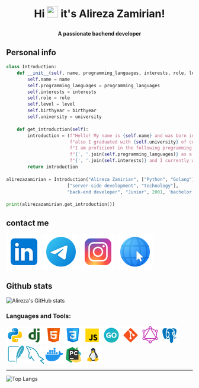 <h1 align="center"><p>Hi <img width="30px" height="30px" src="https://user-images.githubusercontent.com/18350557/176309783-0785949b-9127-417c-8b55-ab5a4333674e.gif" alt=""> it's Alireza Zamirian! </p></h1>
<h4 align="center">A passionate bachend developer</h4>

## Personal info

``` python
class Introduction:
    def __init__(self, name, programming_languages, interests, role, level, birthyear, university):
        self.name = name
        self.programming_languages = programming_languages
        self.interests = interests
        self.role = role
        self.level = level
        self.birthyear = birthyear
        self.university = university

    def get_introduction(self):
        introduction = (f"Hello! My name is {self.name} and was born in {self.birthyear}, "
                        f"also I graduated with {self.university} of computer engineering. "
                        f"I am proficient in the following programming languages: "
                        f"{', '.join(self.programming_languages)} as a {self.level}. My interests include "
                        f"{', '.join(self.interests)} and I currently work as a {self.role}.")
        return introduction

alirezazamirian = Introduction("Alireza Zamirian", ["Python", "Golang"],
                       ["server-side development", "technology"],
                       "back-end developer", "Junior", 2001, 'bachelor')

print(alirezazamirian.get_introduction())

```


## contact me

<a href="https://linkedin.com/in/alirezazamirian/"><img src="https://github.com/Alirezazamirian/Alirezazamirian/blob/main/icons8-linkedin-96.png"></a>
<a href="https://telegram.com/alireza_zamirian/"><img src="https://github.com/Alirezazamirian/Alirezazamirian/blob/main/icons8-telegram-96.png"></a>
<a href="https://instagram.com/alireza_zamirian/"><img src="https://github.com/Alirezazamirian/Alirezazamirian/blob/main/icons8-instagram-96.png"></a>
<a href=""><img src="https://github.com/Alirezazamirian/Alirezazamirian/blob/main/icons8-website-96(1).png"></a>


## Github stats

 ![Alireza's GitHub stats](https://github-readme-stats.vercel.app/api?username=Alirezazamirian&show_icons=true&theme=tokyonight)


 
<h3 align="left">Languages and Tools:</h3>
<a href=""><img src="https://github.com/Alirezazamirian/Alirezazamirian/blob/main/icons8-python-48.png"></a>
<a href=""><img src="https://github.com/Alirezazamirian/Alirezazamirian/blob/main/icons8-django-48(1).png"></a>
<a href=""><img src="https://github.com/Alirezazamirian/Alirezazamirian/blob/main/icons8-html-48.png"></a>
<a href=""><img src="https://github.com/Alirezazamirian/Alirezazamirian/blob/main/icons8-css-48.png"></a>
<a href=""><img src="https://github.com/Alirezazamirian/Alirezazamirian/blob/main/icons8-javascript-48.png"></a>
<a href=""><img src="https://github.com/Alirezazamirian/Alirezazamirian/blob/main/icons8-go-48.png"></a>
<a href=""><img src="https://github.com/Alirezazamirian/Alirezazamirian/blob/main/icons8-git-48.png"></a>
<a href=""><img src="https://github.com/Alirezazamirian/Alirezazamirian/blob/main/icons8-graphql-50.png"></a>
<a href=""><img src="https://github.com/Alirezazamirian/Alirezazamirian/blob/main/icons8-postgresql-48.png"></a>
<a href=""><img src="https://github.com/Alirezazamirian/Alirezazamirian/blob/main/icons8-sqlite-50.png"></a>
<a href=""><img src="https://github.com/Alirezazamirian/Alirezazamirian/blob/main/icons8-mysql-48.png"></a>
<a href=""><img src="https://github.com/Alirezazamirian/Alirezazamirian/blob/main/icons8-docker-48.png"></a>
<a href=""><img src="https://github.com/Alirezazamirian/Alirezazamirian/blob/main/icons8-pycharm-48.png"></a>
<a href=""><img src="https://github.com/Alirezazamirian/Alirezazamirian/blob/main/icons8-linux-48.png"></a>

___

 ![Top Langs](https://github-readme-stats.vercel.app/api/top-langs/?username=Alirezazamirian)


